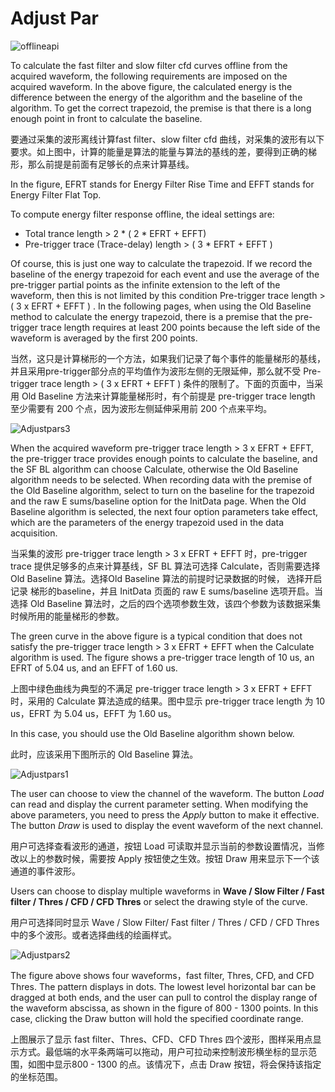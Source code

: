 <!-- OFFLINE_AdjustPar.md --- 
;; 
;; Description: 
;; Author: Hongyi Wu(吴鸿毅)
;; Email: wuhongyi@qq.com 
;; Created: 日 10月  7 08:54:43 2018 (+0800)
;; Last-Updated: 六 10月 20 19:22:57 2018 (+0800)
;;           By: Hongyi Wu(吴鸿毅)
;;     Update #: 2
;; URL: http://wuhongyi.cn -->

# Adjust Par

![offlineapi](/img/OfflineAPI.png)

To calculate the fast filter and slow filter cfd curves offline from the acquired waveform, the following requirements are imposed on the acquired waveform. In the above figure, the calculated energy is the difference between the energy of the algorithm and the baseline of the algorithm. To get the correct trapezoid, the premise is that there is a long enough point in front to calculate the baseline.

要通过采集的波形离线计算fast filter、slow filter cfd 曲线，对采集的波形有以下要求。如上图中，计算的能量是算法的能量与算法的基线的差，要得到正确的梯形，那么前提是前面有足够长的点来计算基线。

In the figure, EFRT stands for Energy Filter Rise Time and EFFT stands for Energy Filter Flat Top.


To compute energy filter response offline, the ideal settings are:
- Total trance length > 2 * ( 2 * EFRT + EFFT)
- Pre-trigger trace (Trace-delay) length > ( 3 * EFRT + EFFT )

Of course, this is just one way to calculate the trapezoid. If we record the baseline of the energy trapezoid for each event and use the average of the pre-trigger partial points as the infinite extension to the left of the waveform, then this is not limited by this condition Pre-trigger trace length > ( 3 x EFRT + EFFT ) . In the following pages, when using the Old Baseline method to calculate the energy trapezoid, there is a premise that the pre-trigger trace length requires at least 200 points because the left side of the waveform is averaged by the first 200 points.

当然，这只是计算梯形的一个方法，如果我们记录了每个事件的能量梯形的基线，并且采用pre-trigger部分点的平均值作为波形左侧的无限延伸，那么就不受 Pre-trigger trace length > ( 3 x EFRT + EFFT ) 条件的限制了。下面的页面中，当采用 Old Baseline 方法来计算能量梯形时，有个前提是 pre-trigger trace length 至少需要有 200 个点，因为波形左侧延伸采用前 200 个点来平均。

![Adjustpars3](/img/Adjustpars3.png)

When the acquired waveform pre-trigger trace length > 3 x EFRT + EFFT, the pre-trigger trace provides enough points to calculate the baseline, and the SF BL algorithm can choose Calculate, otherwise the Old Baseline algorithm needs to be selected. When recording data with the premise of the Old Baseline algorithm, select to turn on the baseline for the trapezoid and the raw E sums/baseline option for the InitData page. When the Old Baseline algorithm is selected, the next four option parameters take effect, which are the parameters of the energy trapezoid used in the data acquisition.

当采集的波形 pre-trigger trace length > 3 x EFRT + EFFT 时，pre-trigger trace 提供足够多的点来计算基线，SF BL 算法可选择 Calculate，否则需要选择 Old Baseline 算法。选择Old Baseline 算法的前提时记录数据的时候， 选择开启记录 梯形的baseline，并且 InitData 页面的 raw E sums/baseline 选项开启。当选择 Old Baseline 算法时，之后的四个选项参数生效，该四个参数为该数据采集时候所用的能量梯形的参数。

The green curve in the above figure is a typical condition that does not satisfy the pre-trigger trace length > 3 x EFRT + EFFT when the Calculate algorithm is used. The figure shows a pre-trigger trace length of 10 us, an EFRT of 5.04 us, and an EFFT of 1.60 us.

上图中绿色曲线为典型的不满足 pre-trigger trace length > 3 x EFRT + EFFT 时，采用的 Calculate 算法造成的结果。图中显示 pre-trigger trace length 为 10 us，EFRT 为 5.04 us，EFFT 为 1.60 us。

In this case, you should use the Old Baseline algorithm shown below.

此时，应该采用下图所示的  Old Baseline 算法。

![Adjustpars1](/img/Adjustpars1.png)

The user can choose to view the channel of the waveform. The button *Load* can read and display the current parameter setting. When modifying the above parameters, you need to press the *Apply* button to make it effective. The button *Draw* is used to display the event waveform of the next channel.

用户可选择查看波形的通道，按钮 Load 可读取并显示当前的参数设置情况，当修改以上的参数时候，需要按 Apply 按钮使之生效。按钮 Draw 用来显示下一个该通道的事件波形。

Users can choose to display multiple waveforms in **Wave / Slow Filter / Fast filter / Thres / CFD / CFD Thres** or select the drawing style of the curve.

用户可选择同时显示 Wave / Slow Filter/ Fast filter / Thres / CFD / CFD Thres 中的多个波形。或者选择曲线的绘画样式。


![Adjustpars2](/img/Adjustpars2.png)

The figure above shows four waveforms，fast filter, Thres, CFD, and CFD Thres. The pattern displays in dots. The lowest level horizontal bar can be dragged at both ends, and the user can pull to control the display range of the waveform abscissa, as shown in the figure of 800 - 1300 points. In this case, clicking the Draw button will hold the specified coordinate range.

上图展示了显示 fast filter、Thres、CFD、CFD Thres 四个波形，图样采用点显示方式。最低端的水平条两端可以拖动，用户可拉动来控制波形横坐标的显示范围，如图中显示800 - 1300 的点。该情况下，点击 Draw 按钮，将会保持该指定的坐标范围。


<!-- OFFLINE_AdjustPar.md ends here -->
